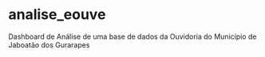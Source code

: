 # analise_eouve
Dashboard de Análise de uma base de dados da Ouvidoria do Município de Jaboatão dos Gurarapes
